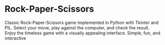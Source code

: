 # Rock-Paper-Scissors
Classic Rock-Paper-Scissors game implemented in Python with Tkinter and PIL. Select your move, play against the computer, and check the result. Enjoy the timeless game with a visually appealing interface. Simple, fun, and interactive
